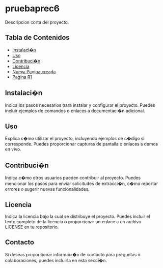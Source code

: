 # pruebaprec6


Descripcion corta del proyecto.

## Tabla de Contenidos
   
- [Instalaci�n](#instalaci�n)
- [Uso](#uso)
- [Contribuci�n](#contribuci�n)
- [Licencia](#licencia)
- [Nueva Pagina creada](./wiki/pagina1.md)
- [Pagina R1](./wiki/paginaR1.md)

## Instalaci�n

Indica los pasos necesarios para instalar y configurar el proyecto. Puedes incluir ejemplos de comandos o enlaces a documentaci�n adicional.

## Uso

Explica c�mo utilizar el proyecto, incluyendo ejemplos de c�digo si corresponde. Puedes proporcionar capturas de pantalla o enlaces a demos en vivo.

## Contribuci�n

Indica c�mo otros usuarios pueden contribuir al proyecto. Puedes mencionar los pasos para enviar solicitudes de extracci�n, c�mo reportar errores o sugerir nuevas funcionalidades.

## Licencia

Indica la licencia bajo la cual se distribuye el proyecto. Puedes incluir el texto completo de la licencia o proporcionar un enlace a un archivo LICENSE en tu repositorio.

## Contacto

Si deseas proporcionar informaci�n de contacto para preguntas o colaboraciones, puedes incluirla en esta secci�n.
